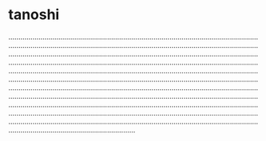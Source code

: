 # tanoshi
...................................................................................................................................................................................................................................................................................................................................................................................................................................................................................................................................................................................................................................................................................................................................................................................................................................................................................................................................................................................................................................................................................................................................................................................................................................................................................................................................................................................................................................................................................